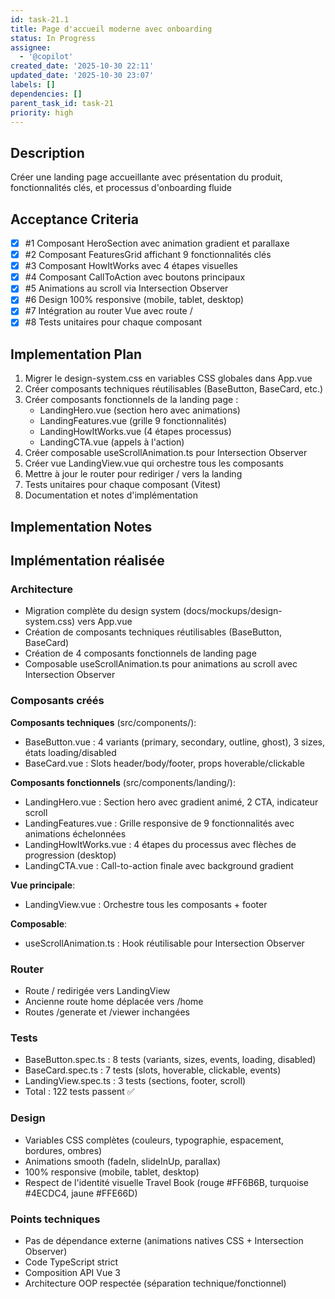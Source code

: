 ```yaml
---
id: task-21.1
title: Page d'accueil moderne avec onboarding
status: In Progress
assignee:
  - '@copilot'
created_date: '2025-10-30 22:11'
updated_date: '2025-10-30 23:07'
labels: []
dependencies: []
parent_task_id: task-21
priority: high
---
```


## Description

<!-- SECTION:DESCRIPTION:BEGIN -->
Créer une landing page accueillante avec présentation du produit, fonctionnalités clés, et processus d'onboarding fluide
<!-- SECTION:DESCRIPTION:END -->

## Acceptance Criteria
<!-- AC:BEGIN -->
- [x] #1 Composant HeroSection avec animation gradient et parallaxe
- [x] #2 Composant FeaturesGrid affichant 9 fonctionnalités clés
- [x] #3 Composant HowItWorks avec 4 étapes visuelles
- [x] #4 Composant CallToAction avec boutons principaux
- [x] #5 Animations au scroll via Intersection Observer
- [x] #6 Design 100% responsive (mobile, tablet, desktop)
- [x] #7 Intégration au router Vue avec route /
- [x] #8 Tests unitaires pour chaque composant
<!-- AC:END -->

## Implementation Plan

<!-- SECTION:PLAN:BEGIN -->
1. Migrer le design-system.css en variables CSS globales dans App.vue
2. Créer composants techniques réutilisables (BaseButton, BaseCard, etc.)
3. Créer composants fonctionnels de la landing page :
   - LandingHero.vue (section hero avec animations)
   - LandingFeatures.vue (grille 9 fonctionnalités)
   - LandingHowItWorks.vue (4 étapes processus)
   - LandingCTA.vue (appels à l'action)
4. Créer composable useScrollAnimation.ts pour Intersection Observer
5. Créer vue LandingView.vue qui orchestre tous les composants
6. Mettre à jour le router pour rediriger / vers la landing
7. Tests unitaires pour chaque composant (Vitest)
8. Documentation et notes d'implémentation
<!-- SECTION:PLAN:END -->

## Implementation Notes

<!-- SECTION:NOTES:BEGIN -->
## Implémentation réalisée

### Architecture
- Migration complète du design system (docs/mockups/design-system.css) vers App.vue
- Création de composants techniques réutilisables (BaseButton, BaseCard)
- Création de 4 composants fonctionnels de landing page
- Composable useScrollAnimation.ts pour animations au scroll avec Intersection Observer

### Composants créés

**Composants techniques** (src/components/):
- BaseButton.vue : 4 variants (primary, secondary, outline, ghost), 3 sizes, états loading/disabled
- BaseCard.vue : Slots header/body/footer, props hoverable/clickable

**Composants fonctionnels** (src/components/landing/):
- LandingHero.vue : Section hero avec gradient animé, 2 CTA, indicateur scroll
- LandingFeatures.vue : Grille responsive de 9 fonctionnalités avec animations échelonnées
- LandingHowItWorks.vue : 4 étapes du processus avec flèches de progression (desktop)
- LandingCTA.vue : Call-to-action finale avec background gradient

**Vue principale**:
- LandingView.vue : Orchestre tous les composants + footer

**Composable**:
- useScrollAnimation.ts : Hook réutilisable pour Intersection Observer

### Router
- Route / redirigée vers LandingView
- Ancienne route home déplacée vers /home
- Routes /generate et /viewer inchangées

### Tests
- BaseButton.spec.ts : 8 tests (variants, sizes, events, loading, disabled)
- BaseCard.spec.ts : 7 tests (slots, hoverable, clickable, events)
- LandingView.spec.ts : 3 tests (sections, footer, scroll)
- Total : 122 tests passent ✅

### Design
- Variables CSS complètes (couleurs, typographie, espacement, bordures, ombres)
- Animations smooth (fadeIn, slideInUp, parallax)
- 100% responsive (mobile, tablet, desktop)
- Respect de l'identité visuelle Travel Book (rouge #FF6B6B, turquoise #4ECDC4, jaune #FFE66D)

### Points techniques
- Pas de dépendance externe (animations natives CSS + Intersection Observer)
- Code TypeScript strict
- Composition API Vue 3
- Architecture OOP respectée (séparation technique/fonctionnel)
<!-- SECTION:NOTES:END -->
